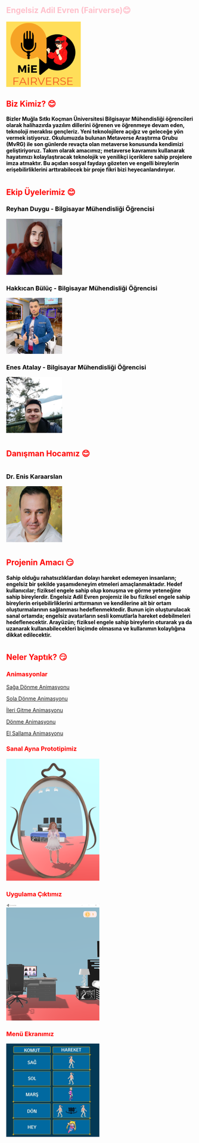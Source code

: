 ## <font color="pink">Engelsiz Adil Evren (Fairverse):blush:
<img src="source/MiE logo.png" width="200">


## <font color="RED"> Biz Kimiz? :blush:



#### <font color= "BLACK" > Bizler Muğla Sıtkı Koçman Üniversitesi Bilgisayar Mühendisliği öğrencileri olarak halihazırda yazılım dillerini öğrenen ve öğrenmeye devam eden, teknoloji meraklısı gençleriz. Yeni teknolojilere açığız ve geleceğe yön vermek istiyoruz. Okulumuzda bulunan Metaverse Araştırma Grubu (MvRG) ile son günlerde revaçta olan metaverse konusunda kendimizi geliştiriyoruz. Takım olarak amacımız; metaverse kavramını kullanarak hayatımızı kolaylaştıracak teknolojik ve yenilikçi içeriklere sahip projelere imza atmaktır. Bu açıdan sosyal faydayı gözeten ve engelli bireylerin erişebilirliklerini arttırabilecek bir proje fikri bizi heyecanlandırıyor.

#

## <font color="RED"> Ekip Üyelerimiz :blush:


###  <font color="black"> Reyhan Duygu - Bilgisayar Mühendisliği Öğrencisi      
<img src="source/fotoğrafım.jpg" width="150">

###  <font color="black"> Hakkıcan Bülüç - Bilgisayar Mühendisliği Öğrencisi      
<img src="source/hakkı.jpg" width="150">

###  <font color="black"> Enes Atalay - Bilgisayar Mühendisliği Öğrencisi     
<img src="source/enes.jpg" width="150">

#
## <font color="red"> Danışman Hocamız :blush:
#
### <font color="black"> Dr. Enis Karaarslan
<img src="source/enishoca.jpg" width="150">

#

## <font color= "RED"> Projenin Amacı :smirk:
#### <font color="black">Sahip olduğu rahatsızlıklardan dolayı hareket edemeyen insanların; engelsiz bir şekilde yaşamıdeneyim etmeleri amaçlanmaktadır. Hedef kullanıcılar; fiziksel engele sahip olup konuşma ve görme yeteneğine sahip bireylerdir. Engelsiz Adil Evren projemiz ile bu fiziksel engele sahip bireylerin erişebilirliklerini arttırmanın ve kendilerine ait bir ortam oluşturmalarının sağlanması hedeflenmektedir. Bunun için oluşturulacak sanal ortamda; engelsiz avatarların sesli komutlarla hareket edebilmeleri hedeflenecektir. Arayüzün; fiziksel engele sahip bireylerin oturarak ya da uzanarak kullanabilecekleri biçimde olmasına ve kullanımın kolaylığına dikkat edilecektir. 

#
## <font color= "RED"> Neler Yaptık? :smirk:



### <font color= "RED"> Animasyonlar

[Sağa Dönme Animasyonu](https://youtu.be/0h8hvZsVoZ8 "Sağa dönme animasyonu")

[Sola Dönme Animasyonu](https://youtu.be/IZbs8mHMog4 "Sola dönme animasyonu")

[İleri Gitme Animasyonu](https://youtu.be/_WZcwKDqFUA "İleri gitme animasyonu")

[Dönme Animasyonu](https://youtu.be/NYCwgUyq0I8 "Dönme animasyonu")

[El Sallama Animasyonu](https://youtu.be/kql0C48YUuI "El sallama animasyonu")

### Sanal Ayna Prototipimiz
<img src="source/MiE ayna.png" width="250">

### Uygulama Çıktımız
<img src="source/mie-pc.png" width="250">

### Menü Ekranımız
<img src="source/menü.jpg" width="250">
